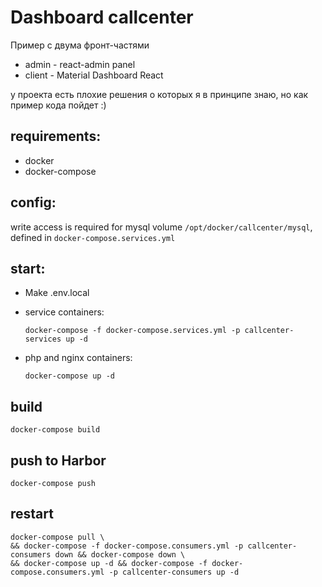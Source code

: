 # Dashboard callcenter

Пример с двума фронт-частями  
* admin - react-admin panel  
* client - Material Dashboard React

у проекта есть плохие решения о которых я в принципе знаю,
но как пример кода пойдет :)

## requirements:
* docker
* docker-compose

## config:
write access is required for mysql volume `/opt/docker/callcenter/mysql`,  
defined in `docker-compose.services.yml`

## start:

- Make .env.local 

- service containers:
    ```
    docker-compose -f docker-compose.services.yml -p callcenter-services up -d
    ```
- php and nginx containers:
    ```
    docker-compose up -d
    ```

## build
```
docker-compose build
```

## push to Harbor
```
docker-compose push
```

## restart
```
docker-compose pull \
&& docker-compose -f docker-compose.consumers.yml -p callcenter-consumers down && docker-compose down \
&& docker-compose up -d && docker-compose -f docker-compose.consumers.yml -p callcenter-consumers up -d
```
